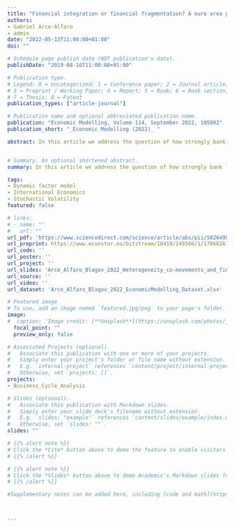 ```yaml
---
title: "Financial integration or financial fragmentation? A euro area perspective"
authors:
- Gabriel Arce-Alfaro
- admin
date: "2022-05-13T11:00:00+01:00"
doi: ""

# Schedule page publish date (NOT publication's date).
publishDate: "2019-08-16T11:00:00+01:00"

# Publication type.
# Legend: 0 = Uncategorized; 1 = Conference paper; 2 = Journal article;
# 3 = Preprint / Working Paper; 4 = Report; 5 = Book; 6 = Book section;
# 7 = Thesis; 8 = Patent
publication_types: ["article-journal"]

# Publication name and optional abbreviated publication name.
publication: "Economic Modelling, Volume 114, September 2022, 105902"
publication_short: "_Economic Modelling (2022)_ "

abstract: In this article we address the question of how strongly bank lending rates and credit volumes co-move across the euro area. Following the breakdown in the interest rate pass-through across the euro area, we aim to disentangle the relative importance of country-specific and common components in explaining the variance of the macro and financial variables by using a time-varying two-level dynamic factor model. Our results show that a high share is explained by the common component. However, we find a persistent decline in the importance of the common factor in the bank lending rates, indicating the presence of financial fragmentation. Furthermore, we find persistent heterogeneity across member states, specifically those hit hard by the sovereign-debt crisis. 


# Summary. An optional shortened abstract.
summary: In this article we address the question of how strongly bank lending rates and credit volumes co-move across the euro area. Following the breakdown in the interest rate pass-through across the euro area, we aim to disentangle the relative importance of country-specific and common components in explaining the variance of the macro and financial variables by using a time-varying two-level dynamic factor model. Our results show that a high share is explained by the common component. However, we find a persistent decline in the importance of the common factor in the bank lending rates, indicating the presence of financial fragmentation. Furthermore, we find persistent heterogeneity across member states, specifically those hit hard by the sovereign-debt crisis. 

tags:
- Dynamic factor model
- International Economics
- Stochastic Volatility
featured: false

# links:
# - name: ""
#   url: ""
url_pdf: 'https://www.sciencedirect.com/science/article/abs/pii/S0264999322001481'
url_preprint: https://www.econstor.eu/bitstream/10419/249306/1/178662611X.pdf
url_code: ''
url_poster: ''
url_project: ''
url_slides: 'Arce_Alfaro_Blagov_2022_Heterogeneity_co-movements_and_financial_fragmentation_within_the_euro_area_Slides.pdf'
url_source: ''
url_video: ''
url_dataset: 'Arce_Alfaro_Blagov_2022_EconomicModelling_Dataset.xlsx'

# Featured image
# To use, add an image named `featured.jpg/png` to your page's folder.
image:
#  caption: 'Image credit: [**Unsplash**](https://unsplash.com/photos/jdD8gXaTZsc)'
  focal_point: ""
  preview_only: false

# Associated Projects (optional).
#   Associate this publication with one or more of your projects.
#   Simply enter your project's folder or file name without extension.
#   E.g. `internal-project` references `content/project/internal-project/index.md`.
#   Otherwise, set `projects: []`.
projects:
- Business_Cycle_Analysis

# Slides (optional).
#   Associate this publication with Markdown slides.
#   Simply enter your slide deck's filename without extension.
#   E.g. `slides: "example"` references `content/slides/example/index.md`.
#   Otherwise, set `slides: ""`.
slides: ""

# {{% alert note %}}
# Click the *Cite* button above to demo the feature to enable visitors to import publication metadata into their reference management software.
# {{% /alert %}}

# {{% alert note %}}
# Click the *Slides* button above to demo Academic's Markdown slides feature.
# {{% /alert %}}

#Supplementary notes can be added here, including [code and math](https://sourcethemes.com/academic/docs/writing-markdown-latex/).



---
```

